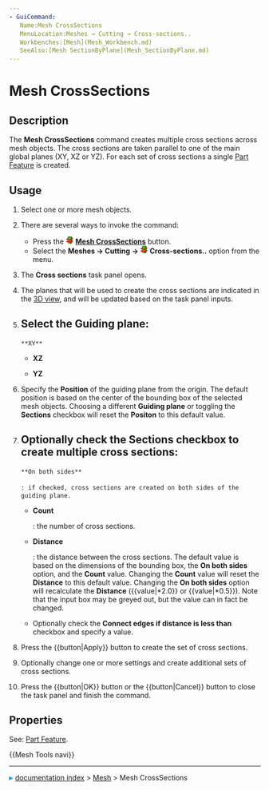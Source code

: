```yaml
---
- GuiCommand:
   Name:Mesh CrossSections
   MenuLocation:Meshes → Cutting → Cross-sections..
   Workbenches:[Mesh](Mesh_Workbench.md)
   SeeAlso:[Mesh SectionByPlane](Mesh_SectionByPlane.md)
---
```


# Mesh CrossSections

## Description

The **Mesh CrossSections** command creates multiple cross sections across mesh objects. The cross sections are taken parallel to one of the main global planes (XY, XZ or YZ). For each set of cross sections a single [Part Feature](Part_Feature.md) is created.

## Usage

1.  Select one or more mesh objects.
2.  There are several ways to invoke the command:
    -   Press the **<img src="images/Mesh_CrossSections.svg" width=16px> [Mesh CrossSections](Mesh_CrossSections.md)** button.
    -   Select the **Meshes → Cutting → <img src="images/Mesh_CrossSections.svg" width=16px> Cross-sections..** option from the menu.
3.  The **Cross sections** task panel opens.
4.  The planes that will be used to create the cross sections are indicated in the [3D view](3D_view.md), and will be updated based on the task panel inputs.
5.  Select the **Guiding plane**:
    -   
        **XY**
        

    -   
        **XZ**
        

    -   
        **YZ**
        
6.  Specify the **Position** of the guiding plane from the origin. The default position is based on the center of the bounding box of the selected mesh objects. Choosing a different **Guiding plane** or toggling the **Sections** checkbox will reset the **Positon** to this default value.
7.  Optionally check the **Sections** checkbox to create multiple cross sections:
    -   
        **On both sides**
        
        : if checked, cross sections are created on both sides of the guiding plane.

    -   
        **Count**
        
        : the number of cross sections.

    -   
        **Distance**
        
        : the distance between the cross sections. The default value is based on the dimensions of the bounding box, the **On both sides** option, and the **Count** value. Changing the **Count** value will reset the **Distance** to this default value. Changing the **On both sides** option will recalculate the **Distance** ({{value|*2.0}} or {{value|*0.5}}). Note that the input box may be greyed out, but the value can in fact be changed.

    -   Optionally check the **Connect edges if distance is less than** checkbox and specify a value.
8.  Press the {{button|Apply}} button to create the set of cross sections.
9.  Optionally change one or more settings and create additional sets of cross sections.
10. Press the {{button|OK}} button or the {{button|Cancel}} button to close the task panel and finish the command.

## Properties

See: [Part Feature](Part_Feature.md).




 {{Mesh Tools navi}}



---
![](images/Right_arrow.png) [documentation index](../README.md) > [Mesh](Mesh_Workbench.md) > Mesh CrossSections
